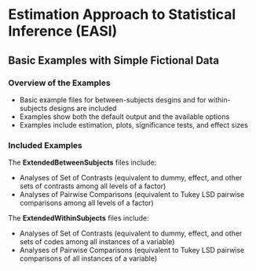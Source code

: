 # Estimation Approach to Statistical Inference (EASI)

## Basic Examples with Simple Fictional Data

### Overview of the Examples

- Basic example files for between-subjects desgins and for within-subjects designs are included
- Examples show both the default output and the available options
- Examples include estimation, plots, significance tests, and effect sizes

### Included Examples

The **ExtendedBetweenSubjects** files include:

- Analyses of Set of Contrasts (equivalent to dummy, effect, and other sets of contrasts among all levels of a factor)
- Analyses of Pairwise Comparisons (equivalent to Tukey LSD pairwise comparisons among all levels of a factor)

The **ExtendedWithinSubjects** files include:

- Analyses of Set of Contrasts (equivalent to dummy, effect, and other sets of codes among all instances of a variable)
- Analyses of Pairwise Comparisons (equivalent to Tukey LSD pairwise comparisons of all instances of a variable)
